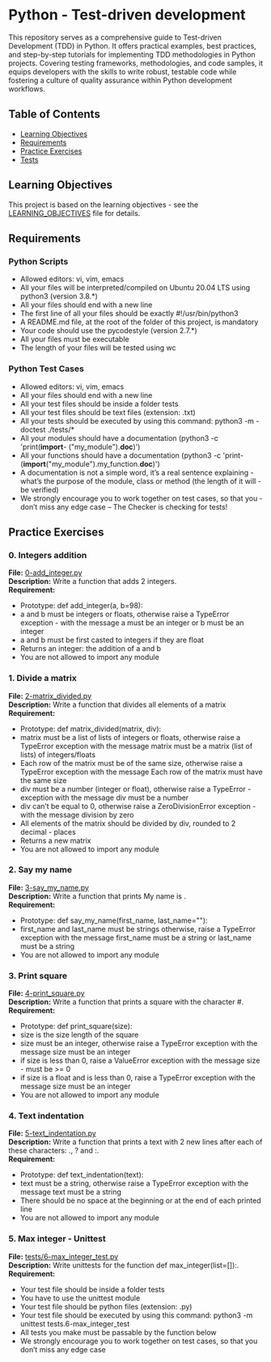 # Python - Test-driven development

This repository serves as a comprehensive guide to Test-driven Development (TDD) in Python. It offers practical examples, best practices, and step-by-step tutorials for implementing TDD methodologies in Python projects. Covering testing frameworks, methodologies, and code samples, it equips developers with the skills to write robust, testable code while fostering a culture of quality assurance within Python development workflows.

## Table of Contents

- [Learning Objectives](#learning-objectives)
- [Requirements](#requirements)
- [Practice Exercises](#practice-exercises)
- [Tests](#tests)

## Learning Objectives

This project is based on the learning objectives - see the [LEARNING_OBJECTIVES](https://github.com/Goaty-yagi/holbertonschool-higher_level_programming/blob/main/python-more_data_structures/LEARNING_OBJECTIVES.md) file for details.

## Requirements

### Python Scripts

- Allowed editors: vi, vim, emacs
- All your files will be interpreted/compiled on Ubuntu 20.04 LTS using python3 (version 3.8.\*)
- All your files should end with a new line
- The first line of all your files should be exactly #!/usr/bin/python3
- A README.md file, at the root of the folder of this project, is mandatory
- Your code should use the pycodestyle (version 2.7.\*)
- All your files must be executable
- The length of your files will be tested using wc

### Python Test Cases

- Allowed editors: vi, vim, emacs
- All your files should end with a new line
- All your test files should be inside a folder tests
- All your test files should be text files (extension: .txt)
- All your tests should be executed by using this command: python3 -m - doctest ./tests/\*
- All your modules should have a documentation (python3 -c 'print(**import**- ("my_module").**doc**)')
- All your functions should have a documentation (python3 -c 'print- (**import**("my_module").my_function.**doc**)')
- A documentation is not a simple word, it’s a real sentence explaining - what’s the purpose of the module, class or method (the length of it will - be verified)
- We strongly encourage you to work together on test cases, so that you - don’t miss any edge case – The Checker is checking for tests!

## Practice Exercises

### 0. Integers addition

**File:** [0-add_integer.py](https://github.com/Goaty-yagi/holbertonschool-higher_level_programming/blob/main/python-test_driven_development/0-add_integer.py)<br>
**Description:** Write a function that adds 2 integers.<br>
**Requirement:** <br>

- Prototype: def add_integer(a, b=98):
- a and b must be integers or floats, otherwise raise a TypeError exception - with the message a must be an integer or b must be an integer
- a and b must be first casted to integers if they are float
- Returns an integer: the addition of a and b
- You are not allowed to import any module

### 1. Divide a matrix

**File:** [2-matrix_divided.py](https://github.com/Goaty-yagi/holbertonschool-higher_level_programming/blob/main/python-test_driven_development/2-matrix_divided.py)<br>
**Description:** Write a function that divides all elements of a matrix<br>
**Requirement:** <br>

- Prototype: def matrix_divided(matrix, div):
- matrix must be a list of lists of integers or floats, otherwise raise a TypeError exception with the message matrix must be a matrix (list of lists) of integers/floats
- Each row of the matrix must be of the same size, otherwise raise a TypeError exception with the message Each row of the matrix must have the same size
- div must be a number (integer or float), otherwise raise a TypeError - exception with the message div must be a number
- div can’t be equal to 0, otherwise raise a ZeroDivisionError exception - with the message division by zero
- All elements of the matrix should be divided by div, rounded to 2 decimal - places
- Returns a new matrix
- You are not allowed to import any module

### 2. Say my name

**File:** [3-say_my_name.py](https://github.com/Goaty-yagi/holbertonschool-higher_level_programming/blob/main/python-test_driven_development/3-say_my_name.py)<br>
**Description:** Write a function that prints My name is <first name> <last name>.<br>
**Requirement:** <br>

- Prototype: def say_my_name(first_name, last_name=""):
- first_name and last_name must be strings otherwise, raise a TypeError exception with the message first_name must be a string or last_name must be a string
- You are not allowed to import any module


### 3. Print square

**File:** [4-print_square.py](https://github.com/Goaty-yagi/holbertonschool-higher_level_programming/blob/main/python-test_driven_development/4-print_square.py)<br>
**Description:** Write a function that prints a square with the character #.<br>
**Requirement:** <br>

- Prototype: def print_square(size):
- size is the size length of the square
- size must be an integer, otherwise raise a TypeError exception with the message size must be an integer
- if size is less than 0, raise a ValueError exception with the message size - must be >= 0
- if size is a float and is less than 0, raise a TypeError exception with the message size must be an integer
- You are not allowed to import any module


### 4. Text indentation

**File:** [5-text_indentation.py](https://github.com/Goaty-yagi/holbertonschool-higher_level_programming/blob/main/python-test_driven_development/5-text_indentation.py)<br>
**Description:** Write a function that prints a text with 2 new lines after each of these characters: ., ? and :.<br>
**Requirement:** <br>

- Prototype: def text_indentation(text):
- text must be a string, otherwise raise a TypeError exception with the message text must be a string
- There should be no space at the beginning or at the end of each printed line
- You are not allowed to import any module


### 5. Max integer - Unittest

**File:** [tests/6-max_integer_test.py](https://github.com/Goaty-yagi/holbertonschool-higher_level_programming/blob/main/python-test_driven_development/tests/6-max_integer_test.py)<br>
**Description:** Write unittests for the function def max_integer(list=[]):.<br>
**Requirement:** <br>
- Your test file should be inside a folder tests
- You have to use the unittest module
- Your test file should be python files (extension: .py)
- Your test file should be executed by using this command: python3 -m unittest tests.6-max_integer_test
- All tests you make must be passable by the function below
- We strongly encourage you to work together on test cases, so that you don’t miss any edge case

